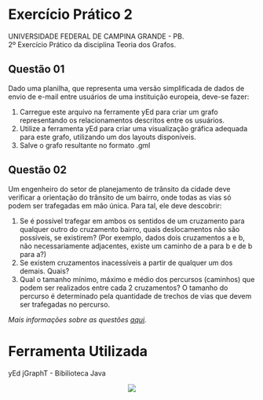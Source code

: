 # Exercício Prático 2

UNIVERSIDADE FEDERAL DE CAMPINA GRANDE - PB.  
2º Exercício Prático da disciplina Teoria dos Grafos.

## Questão 01
Dado uma planilha, que representa uma versão simplificada de dados de envio de e-mail entre usuários de uma instituição europeia, deve-se fazer:
1. Carregue este arquivo na ferramente yEd para criar um grafo representando os relacionamentos descritos entre os usuários.
2. Utilize a ferramenta yEd para criar uma visualização gráfica adequada para este grafo, utilizando um dos layouts disponíveis.
3. Salve o grafo resultante no formato .gml

## Questão 02
Um engenheiro do setor de planejamento de trânsito da cidade deve verificar a orientação do trânsito de um bairro, onde todas as vias só podem ser trafegadas em mão única. Para tal, ele deve descobrir: 
1. Se é possível trafegar em ambos os sentidos de um cruzamento para qualquer outro do cruzamento
bairro, quais deslocamentos não são possíveis, se existirem? (Por exemplo, dados dois cruzamentos a e b, não necessariamente adjacentes, existe um caminho de a para b e de b para a?)
2. Se existem cruzamentos inacessíveis a partir de qualquer um dos demais. Quais?
3. Qual o tamanho mínimo, máximo e médio dos percursos (caminhos) que podem ser realizados entre
cada 2 cruzamentos? O tamanho do percurso é determinado pela quantidade de trechos de vias que
devem ser trafegadas no percurso.

_Mais informações sobre as questões [aqui](instrucoes/Exercício%20Prático%2002.pdf "Exercício Prático 2")._

# Ferramenta Utilizada
yEd
jGraphT - Bibilioteca Java



<p align="center">
  <img src="http://alumni.computacao.ufcg.edu.br/static/logica/images/logo.png"/>
</p>
